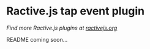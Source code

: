# Ractive.js tap event plugin

*Find more Ractive.js plugins at [ractivejs.org](http://docs.ractivejs.org/latest/plugins)*

README coming soon...